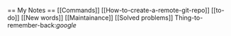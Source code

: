  == My Notes ==
[[Commands]]
[[How-to-create-a-remote-git-repo]]
[[to-do]]
[[New words]]
[[Maintainance]]
[[Solved problems]]
Thing-to-remember-back:*google*
